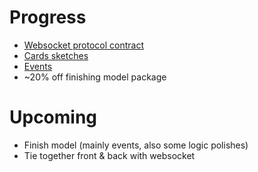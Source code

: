 # Progress
- [Websocket protocol contract](../docs/websocket_protocol.md)
- [Cards sketches](../docs/cards.md)
- [Events](../docs/events.md)
- ~20% off finishing model package

# Upcoming
- Finish model (mainly events, also some logic polishes)
- Tie together front & back with websocket